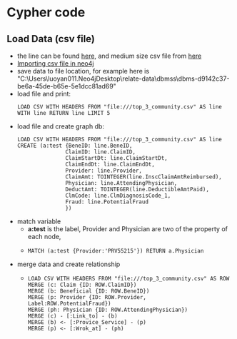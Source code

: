 # Cypher code

## Load Data (csv file)
* the line can be found [here](https://neo4j.com/docs/cypher-manual/current/clauses/load-csv/), and medium size csv file from [here](https://neo4j.com/developer/guide-import-csv/#_load_csv_for_medium_sized_datasets)
* [Importing csv file in neo4j](https://towardsdatascience.com/importing-csv-files-in-neo4j-f3553f1a76cf)
* save data to file location, for example here is "C:\Users\luoyan011\.Neo4jDesktop\relate-data\dbmss\dbms-d9142c37-be6a-45de-b65e-5e1dcc81ad69"
* load file and print: 
  ```buildoutcfg
  LOAD CSV WITH HEADERS FROM "file:///top_3_community.csv" AS line WITH line RETURN line LIMIT 5
  ```
* load file and create graph db: 
    ```buildoutcfg
    LOAD CSV WITH HEADERS FROM "file:///top_3_community.csv" AS line
    CREATE (a:test {BeneID: line.BeneID, 
                   ClaimID: line.ClaimID, 
                   ClaimStartDt: line.ClaimStartDt, 
                   ClaimEndDt: line.ClaimEndDt, 
                   Provider: line.Provider, 
                   ClaimAmt: TOINTEGER(line.InscClaimAmtReimbursed), 
                   Physician: line.AttendingPhysician, 
                   DeductAmt: TOINTEGER(line.DeductibleAmtPaid), 
                   ClmCode: line.ClmDiagnosisCode_1, 
                   Fraud: line.PotentialFraud
                   })
    ```
* match variable 
  * **a:test** is the label, Provider and Physician are two of the property of each node,  
  *
    ```buildoutcfg
    MATCH (a:test {Provider:'PRV55215'}) RETURN a.Physician
    ```
* merge data and create relationship
  * ```buildoutcfg
    LOAD CSV WITH HEADERS FROM "file:///top_3_community.csv" AS ROW
    MERGE (c: Claim {ID: ROW.ClaimID})
    MERGE (b: Beneficial {ID: ROW.BeneID})
    MERGE (p: Provider {ID: ROW.Provider, Label:ROW.PotentialFraud})
    MERGE (ph: Physician {ID: ROW.AttendingPhysician})
    MERGE (c) - [:Link_to] - (b)
    MERGE (b) <- [:Provice_Service] - (p)
    MERGE (p) <- [:Wrok_at] - (ph)
    ```